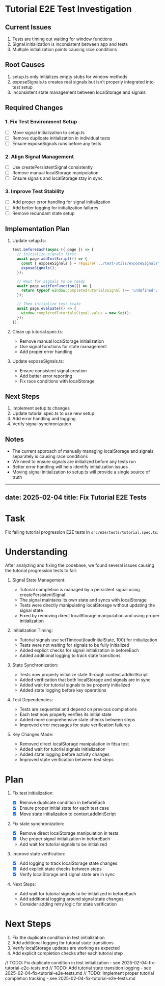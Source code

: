 # Tutorial E2E Test Investigation

## Current Issues

1. Tests are timing out waiting for window functions
2. Signal initialization is inconsistent between app and tests
3. Multiple initialization points causing race conditions

## Root Causes

1. setup.ts only initializes empty stubs for window methods
2. exposeSignals.ts creates real signals but isn't properly integrated into test setup
3. Inconsistent state management between localStorage and signals

## Required Changes

### 1. Fix Test Environment Setup
* [ ] Move signal initialization to setup.ts
* [ ] Remove duplicate initialization in individual tests
* [ ] Ensure exposeSignals runs before any tests

### 2. Align Signal Management
* [ ] Use createPersistentSignal consistently
* [ ] Remove manual localStorage manipulation
* [ ] Ensure signals and localStorage stay in sync

### 3. Improve Test Stability
* [ ] Add proper error handling for signal initialization
* [ ] Add better logging for initialization failures
* [ ] Remove redundant state setup

## Implementation Plan

1. Update setup.ts:
   ```ts
   test.beforeEach(async ({ page }) => {
     // Initialize signals first
     await page.addInitScript(() => {
       const { exposeSignals } = require('../test-utils/exposeSignals');
       exposeSignals();
     });

     // Wait for signals to be ready
     await page.waitForFunction(() => {
       return typeof window.completedTutorialsSignal !== 'undefined';
     });

     // Then initialize test state
     await page.evaluate(() => {
       window.completedTutorialsSignal.value = new Set();
     });
   });
   ```

2. Clean up tutorial.spec.ts:
   - Remove manual localStorage initialization
   - Use signal functions for state management
   - Add proper error handling

3. Update exposeSignals.ts:
   - Ensure consistent signal creation
   - Add better error reporting
   - Fix race conditions with localStorage

## Next Steps

1. Implement setup.ts changes
2. Update tutorial.spec.ts to use new setup
3. Add error handling and logging
4. Verify signal synchronization

## Notes

- The current approach of manually managing localStorage and signals separately is causing race conditions
- We need to ensure signals are initialized before any tests run
- Better error handling will help identify initialization issues
- Moving signal initialization to setup.ts will provide a single source of truth

---
date: 2025-02-04
title: Fix Tutorial E2E Tests
---

# Task
Fix failing tutorial progression E2E tests in `src/e2e/tests/tutorial.spec.ts`.

# Understanding
After analyzing and fixing the codebase, we found several issues causing the tutorial progression tests to fail:

1. Signal State Management:
   - Tutorial completion is managed by a persistent signal using createPersistentSignal
   - The signal maintains its own state and syncs with localStorage
   - Tests were directly manipulating localStorage without updating the signal state
   - Fixed by removing direct localStorage manipulation and using proper initialization

2. Initialization Timing:
   - Tutorial signals use setTimeout(loadInitialState, 100) for initialization
   - Tests were not waiting for signals to be fully initialized
   - Added explicit checks for signal initialization in beforeEach
   - Added additional logging to track state transitions

3. State Synchronization:
   - Tests now properly initialize state through context.addInitScript
   - Added verification that both localStorage and signals are in sync
   - Added wait for tutorial signals to be properly initialized
   - Added state logging before key operations

4. Test Dependencies:
   - Tests are sequential and depend on previous completions
   - Each test now properly verifies its initial state
   - Added more comprehensive state checks between steps
   - Improved error messages for state verification failures

5. Key Changes Made:
   - Removed direct localStorage manipulation in fdsa test
   - Added wait for tutorial signals initialization
   - Added state logging before activity changes
   - Improved state verification between test steps

# Plan

1. Fix test initialization:
   - [x] Remove duplicate condition in beforeEach
   - [x] Ensure proper initial state for each test case
   - [x] Move state initialization to context.addInitScript

2. Fix state synchronization:
   - [x] Remove direct localStorage manipulation in tests
   - [x] Use proper signal initialization in beforeEach
   - Add wait for tutorial signals to be initialized

3. Improve state verification:
   - [x] Add logging to track localStorage state changes
   - [x] Add explicit state checks between steps
   - [x] Verify localStorage and signal state are in sync

4. Next Steps:
   - Add wait for tutorial signals to be initialized in beforeEach
   - Add additional logging around signal state changes
   - Consider adding retry logic for state verification

# Next Steps

1. Fix the duplicate condition in test initialization
2. Add additional logging for tutorial state transitions
3. Verify localStorage updates are working as expected
4. Add explicit completion checks after each tutorial step

// TODO: Fix duplicate condition in test initialization - see 2025-02-04-fix-tutorial-e2e-tests.md
// TODO: Add tutorial state transition logging - see 2025-02-04-fix-tutorial-e2e-tests.md
// TODO: Implement proper tutorial completion tracking - see 2025-02-04-fix-tutorial-e2e-tests.md
